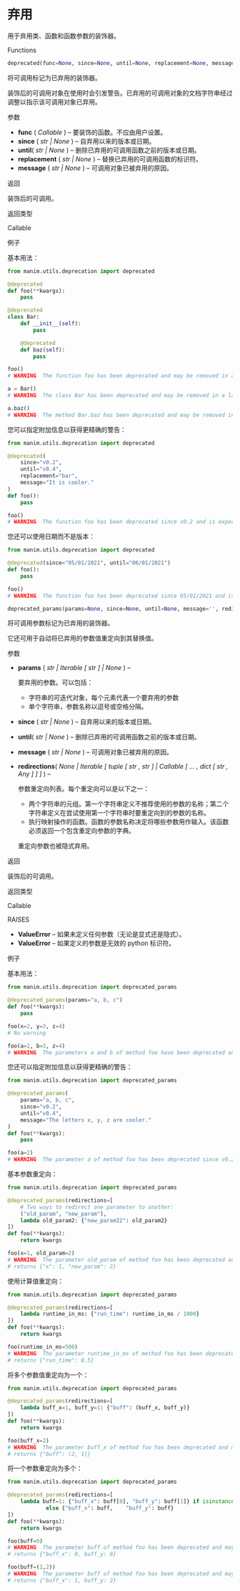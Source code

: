 # 弃用

用于弃用类、函数和函数参数的装饰器。

Functions

```py
deprecated(func=None, since=None, until=None, replacement=None, message='')
```

将可调用标记为已弃用的装饰器。

装饰后的可调用对象在使用时会引发警告。已弃用的可调用对象的文档字符串经过调整以指示该可调用对象已弃用。

参数

- **func** ( _Callable_ ) – 要装饰的函数。不应由用户设置。
- **since** ( _str_ _|_ _None_ ) – 自弃用以来的版本或日期。
- **until**( _str_ _|_ _None_ ) – 删除已弃用的可调用函数之前的版本或日期。
- **replacement** ( _str_ _|_ _None_ ) – 替换已弃用的可调用函数的标识符。
- **message** ( _str_ _|_ _None_ ) – 可调用对象已被弃用的原因。

返回

装饰后的可调用。

返回类型

Callable

例子

基本用法：

```py
from manim.utils.deprecation import deprecated

@deprecated
def foo(**kwargs):
    pass

@deprecated
class Bar:
    def __init__(self):
        pass

    @deprecated
    def baz(self):
        pass

foo()
# WARNING  The function foo has been deprecated and may be removed in a later version.

a = Bar()
# WARNING  The class Bar has been deprecated and may be removed in a later version.

a.baz()
# WARNING  The method Bar.baz has been deprecated and may be removed in a later version.
```


您可以指定附加信息以获得更精确的警告：

```py
from manim.utils.deprecation import deprecated

@deprecated(
    since="v0.2",
    until="v0.4",
    replacement="bar",
    message="It is cooler."
)
def foo():
    pass

foo()
# WARNING  The function foo has been deprecated since v0.2 and is expected to be removed after v0.4. Use bar instead. It is cooler.
```


您还可以使用日期而不是版本：

```py
from manim.utils.deprecation import deprecated

@deprecated(since="05/01/2021", until="06/01/2021")
def foo():
    pass

foo()
# WARNING  The function foo has been deprecated since 05/01/2021 and is expected to be removed after 06/01/2021.
```


```py
deprecated_params(params=None, since=None, until=None, message='', redirections=None)
```

将可调用参数标记为已弃用的装饰器。

它还可用于自动将已弃用的参数值重定向到其替换值。

参数

- **params** ( _str_ _|_ _Iterable_ _\[_ _str_ _\]_ _|_ _None_ ) –

  要弃用的参数。可以包括：

  - 字符串的可迭代对象，每个元素代表一个要弃用的参数
  - 单个字符串，参数名称以逗号或空格分隔。

- **since** ( _str_ _|_ _None_ ) – 自弃用以来的版本或日期。
- **until**( _str_ _|_ _None_ ) – 删除已弃用的可调用函数之前的版本或日期。
- **message** ( _str_ _|_ _None_ ) – 可调用对象已被弃用的原因。
- **redirections**( _None_ _|_ _Iterable_ _\[_ _tuple_ _\[_ _str_ _,_ _str_ _\]_ _|_ _Callable_ _\[_ _..._ _,_ _dict_ _\[_ _str_ _,_ _Any_ _\]_ _\]_ _\]_ ) –

  参数重定向列表。每个重定向可以是以下之一：

  - 两个字符串的元组。第一个字符串定义不推荐使用的参数的名称；第二个字符串定义在尝试使用第一个字符串时要重定向到的参数的名称。
  - 执行映射操作的函数。函数的参数名称决定将哪些参数用作输入。该函数必须返回一个包含重定向参数的字典。

  重定向参数也被隐式弃用。

返回

装饰后的可调用。

返回类型

Callable


RAISES

- **ValueError** – 如果未定义任何参数（无论是显式还是隐式）。
- **ValueError** – 如果定义的参数是无效的 python 标识符。

例子

基本用法：

```py
from manim.utils.deprecation import deprecated_params

@deprecated_params(params="a, b, c")
def foo(**kwargs):
    pass

foo(x=2, y=3, z=4)
# No warning

foo(a=2, b=3, z=4)
# WARNING  The parameters a and b of method foo have been deprecated and may be removed in a later version.
```


您还可以指定附加信息以获得更精确的警告：

```py
from manim.utils.deprecation import deprecated_params

@deprecated_params(
    params="a, b, c",
    since="v0.2",
    until="v0.4",
    message="The letters x, y, z are cooler."
)
def foo(**kwargs):
    pass

foo(a=2)
# WARNING  The parameter a of method foo has been deprecated since v0.2 and is expected to be removed after v0.4. The letters x, y, z are cooler.
```


基本参数重定向：

```py
from manim.utils.deprecation import deprecated_params

@deprecated_params(redirections=[
    # Two ways to redirect one parameter to another:
    ("old_param", "new_param"),
    lambda old_param2: {"new_param22": old_param2}
])
def foo(**kwargs):
    return kwargs

foo(x=1, old_param=2)
# WARNING  The parameter old_param of method foo has been deprecated and may be removed in a later version.
# returns {"x": 1, "new_param": 2}
```

使用计算值重定向：

```py
from manim.utils.deprecation import deprecated_params

@deprecated_params(redirections=[
    lambda runtime_in_ms: {"run_time": runtime_in_ms / 1000}
])
def foo(**kwargs):
    return kwargs

foo(runtime_in_ms=500)
# WARNING  The parameter runtime_in_ms of method foo has been deprecated and may be removed in a later version.
# returns {"run_time": 0.5}
```


将多个参数值重定向为一个：

```py
from manim.utils.deprecation import deprecated_params

@deprecated_params(redirections=[
    lambda buff_x=1, buff_y=1: {"buff": (buff_x, buff_y)}
])
def foo(**kwargs):
    return kwargs

foo(buff_x=2)
# WARNING  The parameter buff_x of method foo has been deprecated and may be removed in a later version.
# returns {"buff": (2, 1)}
```

将一个参数重定向为多个：

```py
from manim.utils.deprecation import deprecated_params

@deprecated_params(redirections=[
    lambda buff=1: {"buff_x": buff[0], "buff_y": buff[1]} if isinstance(buff, tuple)
            else {"buff_x": buff,    "buff_y": buff}
])
def foo(**kwargs):
    return kwargs

foo(buff=0)
# WARNING  The parameter buff of method foo has been deprecated and may be removed in a later version.
# returns {"buff_x": 0, buff_y: 0}

foo(buff=(1,2))
# WARNING  The parameter buff of method foo has been deprecated and may be removed in a later version.
# returns {"buff_x": 1, buff_y: 2}
```
